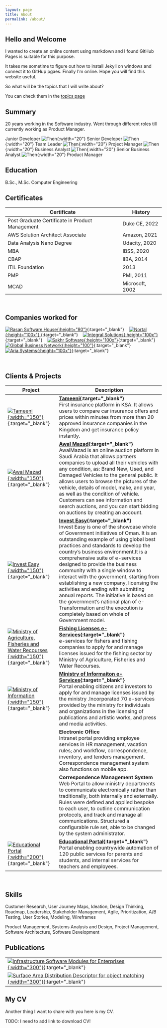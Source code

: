 ```yaml
---
layout: page
title: About
permalink: /about/
---
```


## Hello and Welcome 

I wanted to create an online content using markdown and I found GitHub Pages is suitable for this purpose. 

It takes me sometime to figure out how to install Jekyll on windows and connect it to GitHup pgaes. Finally I'm online. 
Hope you will find this website useful.

So what will be the topics that I will write about?

You can check them in the [topics page](/topics)
  
## Summary 

20 years working in the Software industry. Went through different roles till currently working as Product Manager.


Junior Developer ![Then](https://www.shareicon.net/download/2017/01/31/877244_right.ico){:width="20"} Senior Developer ![Then](https://www.shareicon.net/download/2017/01/31/877244_right.ico){:width="20"} Team Leader ![Then](https://www.shareicon.net/download/2017/01/31/877244_right.ico){:width="20"} Project Manager ![Then](https://www.shareicon.net/download/2017/01/31/877244_right.ico){:width="20"} Business Analyst ![Then](https://www.shareicon.net/download/2017/01/31/877244_right.ico){:width="20"} Senior Business Analyst ![Then](https://www.shareicon.net/download/2017/01/31/877244_right.ico){:width="20"} Product Manager



## Education
B.Sc., M.Sc. Computer Engineering 

## Certificates

|Certificate| History  |
|--|--|
| Post Graduate Certificate in Product Management | Duke CE, 2022 |
| AWS Solution Architect Associate | Amazon, 2021 |
| Data Analysis Nano Degree | Udacity, 2020 |
| MBA | IBSS, 2020 |
| CBAP | IIBA, 2014 
| ITIL Foundation | 2013 |
| PMP | PMI, 2011 |
| MCAD | Microsoft, 2002 |


<br/>

## Companies worked for 

[![Rasan Software House](https://www.arabnews.com/sites/default/files/2021/11/17/2918206-1580745978.png){:height="80"}](https://www.rasan.co/){:target="_blank"} &nbsp;&nbsp;
[![Nortal](https://upload.wikimedia.org/wikipedia/commons/0/07/Nortal_logo.png){:height="100x"} ](https://nortal.com/){:target="_blank"} &nbsp;&nbsp;
[![Integral Solutions](https://www.integral.com.om/images/logo.png){:height="100x"}](http://www.integral.com.om/){:target="_blank"} &nbsp;&nbsp;
[![Sakhr Software](https://m.eyeofriyadh.com/directory/images/2018/04/3bc6c757d554.png){:height="100x"}](http://www.sakhr.com/){:target="_blank"} &nbsp;&nbsp;
[![Global Business Network](https://scontent.fdxb1-1.fna.fbcdn.net/v/t1.18169-9/10426261_1019606334740972_16336748507218073_n.jpg?_nc_cat=110&ccb=1-7&_nc_sid=09cbfe&_nc_ohc=W6zDC7MSyOwAX8Ol23T&_nc_ht=scontent.fdxb1-1.fna&oh=00_AT-wD0jMEI_3TjzRqhT8fioyx-98E-1cgcehKXwRyqnSbQ&oe=63551C55){:height="100"}](http://www.gbn-egypt.com/){:target="_blank"} &nbsp;&nbsp;
[![Aria Systems](https://res.cloudinary.com/crunchbase-production/image/upload/c_lpad,h_256,w_256,f_auto,q_auto:eco,dpr_1/v1397192201/916a7b6a1deffd98e078321028fcd0cb.gif){:height="100x"}](https://ariasystems.biz/){:target="_blank"} &nbsp;&nbsp;


<br/>

## Clients & Projects

|Project| Description  |
|--|--|
| [![Tameeni](https://dmul2da2acg0k.cloudfront.net/Resources/images/header-logo.svg?v=18.70){:width="150"}](https://www.tameeni.com/){:target="_blank"} | **[Tameeni](https://www.tameeni.com/){:target="_blank"}**<br/> First insurance platform in KSA. It allows users to compare car insurance offers and prices within minutes from more than 20 approved insurance companies in the Kingdom and get insurance policy instantly.|
| [![Awal Mazad](https://zood.s3.amazonaws.com/awalmazad/web/cdn/Content/SalvageTheme/images/header-logo.svg){:width="150"}](https://awalmazad.com/en){:target="_blank"} | **[Awal Mazad](https://awalmazad.com/en){:target="_blank"}** <br/> AwalMazad is an online auction platform in Saudi Arabia that allows partners companies to upload all their vehicles with any condition, as: Brand New, Used, and Damaged Vehicles to the general public. It allows users to browse the pictures of the vehicle, details of model, make, and year, as well as the condition of vehicle. Customers can see information and search auctions, and you can start bidding on auctions by creating an account. |
| [![Invest Easy](https://www.business.gov.om/ieasy/wp-content/uploads/2020/07/logo.png){:width="150"}](https://www.business.gov.om/){:target="_blank"} | **[Invest Easy](https://www.business.gov.om/){:target="_blank"}** <br/> Invest Easy is one of the showcase whole of Government initiatives of Oman. It is an outstanding example of using global best practices and standards to develop the country’s business environment.It is a comprehensive suite of e-services designed to provide the business community with a single window to interact with the government, starting from establishing a new company, licensing the activities and ending with submitting annual reports. The initiative is based on the government’s national plan of e-Transformation and the execution is completely based on whole of Government model. |
| [![Ministry of Agriculture, Fisheries and Water Recourses](https://maf.gov.om/BakEnd//NewsPics/636516753458961910.jpg){:width="150"}](https://maf.gov.om/){:target="_blank"} | **[Fishing Licenses e-Services](https://maf.gov.om/){:target="_blank"}** <br/> e-services for fishers and fishing companies to apply for and manage licenses issued for the fishing sector by Ministry of Agriculture, Fisheries and Water Recourses.  |
| [![Ministry of Information](https://omaninfo.om/templates/omaninfo/assets/images/logo-en.png){:width="150"}](https://omaninfo.om/){:target="_blank"} | **[Ministry of Informaiton e-Services](https://omaninfo.om/){:target="_blank"}** <br/> Portal enabling citizens and investors to apply for and manage licenses issued by the ministry .Incorporated 70 e-services provided by the ministry for individuals and organizations in the licensing of publications and artistic works, and press and media activities. |
| | **Electronic Office** <br/> Intranet portal providing employee services in HR management, vacation rules; and workflow, correspondence, inventory, and tenders management. Correspondence management system also functions on mobile app. |
| | **Correspondence Management System** <br/> Web Portal to allow ministry departments to communicate electronically rather than traditionally, both internally and externally. Rules were defined and applied bespoke to each user, to outline communication protocols, and track and manage all communications. Structured a configurable rule set, able to be changed by the system administrator. |
| [![Educational Portal](https://home.moe.gov.om/templates/moe/assets/images/logo.png){:width="200"}](https://home.moe.gov.om/){:target="_blank"} | **[Educational Portal](https://home.moe.gov.om/){:target="_blank"}** <br/> Portal enabling countrywide automation of 120 public services for parents and students, and internal services for teachers and employees. |


<br/>

## Skills
Customer Research, User Journey Maps, Ideation, Design Thinking, Roadmap, Leadership, Stakeholder Management, Agile, Prioritization, A/B Testing, User Stories, Modeling, Wireframes

Product Management, Systems Analysis and Design, Project Management, Software Architecture, Software Development
   
## Publications 

|  | 
|--| 
| [![Infrastructure Software Modules for Enterprises](https://m.media-amazon.com/images/I/41wOgqP+LyL._SX328_BO1,204,203,200_.jpg){:width="300"}](https://www.amazon.ae/Infrastructure-Software-Modules-Enterprises-Wireframes/dp/1484230205){:target="_blank"} | **Book: [Infrastructure Software Modules for Enterprises](https://www.amazon.ae/Infrastructure-Software-Modules-Enterprises-Wireframes/dp/1484230205){:target="_blank"}**, 2017<br/> This book describes the key functionality and high-level analysis for use-cases, wire-frames, and data models for 14 modules, which are essential for Enterprise systems and can be considered as the infrastructure modules to build an enterprise system.|
| [![Surface Area Distribution Descriptor for object matching](https://ars.els-cdn.com/content/image/1-s2.0-S2090123210X00042-cov150h.gif){:width="300"}](https://www.sciencedirect.com/science/article/pii/S2090123210000718){:target="_blank"} | **Article: [Surface Area Distribution Descriptor for object matching](https://www.sciencedirect.com/science/article/pii/S2090123210000718){:target="_blank"}**, 2010<br/> In this article, a new volumetric descriptor to represent 3D objects is proposed. The proposed descriptor is used to match objects under rigid transformations including uniform scaling. The descriptor represents the object by dividing it into shells, acquiring the area distribution of the object through those shells. The computed areas are normalised to make the descriptor scale-invariant in addition to rotation and translation invariant. The effectiveness and stability of the proposed descriptor to noise and variant sampling density as well as the effectiveness of the similarity measures are analysed and demonstrated through experimental results. |


## My CV 

Another thing I want to share with you here is my CV. 

TODO: I need to add link to download CV!